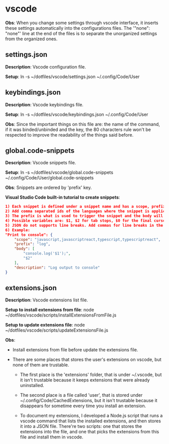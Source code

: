 # vscode

**Obs**: When you change some settings through vscode interface, it inserts these settings automatically into the configurations files. The '"none": "none"' line at the end of the files is to separate the unorganized settings from the organized ones.

## settings.json

**Description**: Vscode configuration file.

**Setup**: ln -s ~/dotfiles/vscode/settings.json ~/.config/Code/User

## keybindings.json

**Description**: Vscode keybindings file.

**Setup**: ln -s ~/dotfiles/vscode/keybindings.json ~/.config/Code/User

**Obs**: Since the important things on this file are: the name of the command, if it was binded/unbinded and the key, the 80 characters rule won't be respected to improve the readability of the things said before.

## global.code-snippets

**Description**: Vscode snippets file.

**Setup**: ln -s ~/dotfiles/vscode/global.code-snippets ~/.config/Code/User/global.code-snippets

**Obs**: Snippets are ordered by 'prefix' key.

**Visual Studio Code built-in tutorial to create snippets**:

```json
1) Each snippet is defined under a snippet name and has a scope, prefix, body and description.
2) Add comma separated ids of the languages where the snippet is applicable in the scope field. If scope is left empty or omitted, the snippet gets applied to all languages.
3) The prefix is what is used to trigger the snippet and the body will be expanded and inserted.
4) Possible variables are: $1, $2 for tab stops, $0 for the final cursor position, and ${1:label}, ${2:another} for placeholders. Placeholders with the same ids are connected.
5) JSON do not supports line breaks. Add commas for line breaks in the same body.
6) Example:
"Print to console": {
    "scope": "javascript,javascriptreact,typescript,typescriptreact",
    "prefix": "log",
    "body": [
        "console.log('$1');",
        "$2"
    ],
    "description": "Log output to console"
}
```

## extensions.json

**Description**: Vscode extensions list file.

**Setup to install extensions from file**: node ~/dotfiles/vscode/scripts/installExtensionsFromFile.js

**Setup to update extensions file**: node ~/dotfiles/vscode/scripts/updateExtensionsFile.js

**Obs**:

- Install extensions from file before update the extensions file.
- There are some places that stores the user's extensions on vscode, but none of them are trustable.

  - The first place is the 'extensions' folder, that is under ~/.vscode, but it isn't trustable because it keeps extensions that were already uninstalled.

  - The second place is a file called 'user', that is stored under ~/.config/Code/CachedExtensions, but it isn't trustable because it disappears for sometime every time you install an extension.

  - To document my extensions, I developed a Node.js script that runs a vscode command that lists the installed extensions, and then stores it into a JSON file. There're two scripts: one that stores the extensions into the file, and one that picks the extensions from this file and install them in vscode.
